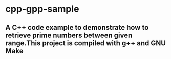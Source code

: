 # cpp-gpp-sample
## A C++ code example to demonstrate how to retrieve prime numbers  between given range.This project is compiled with g++ and GNU Make
